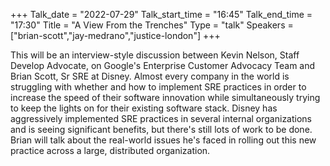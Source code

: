 +++
Talk_date = "2022-07-29"
Talk_start_time = "16:45"
Talk_end_time = "17:30"
Title = "A View From the Trenches"
Type = "talk"
Speakers = ["brian-scott","jay-medrano","justice-london"]
+++

This will be an interview-style discussion between Kevin Nelson, Staff Develop Advocate, on Google's Enterprise Customer Advocacy Team and Brian Scott, Sr SRE at Disney. Almost every company in the world is struggling with whether and how to implement SRE practices in order to increase the speed of their software innovation while simultaneously trying to keep the lights on for their existing software stack. Disney has aggressively implemented SRE practices in several internal organizations and is seeing significant benefits, but there's still lots of work to be done. Brian will talk about the real-world issues he's faced in rolling out this new practice across a large, distributed organization.
